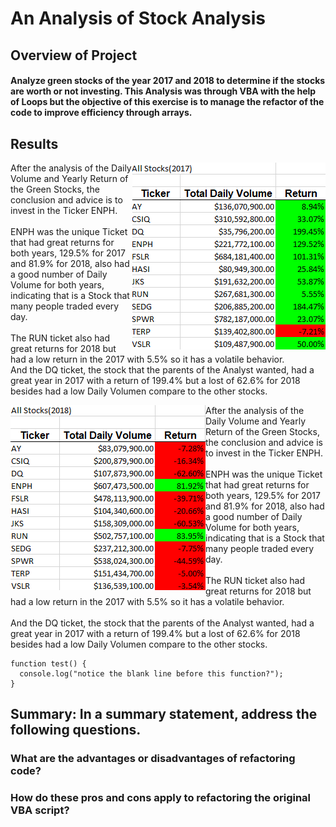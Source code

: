 # An Analysis of Stock Analysis

## Overview of Project
#### Analyze green stocks of the year 2017 and 2018 to determine if the stocks are worth or not investing. This Analysis was through VBA with the help of Loops but the objective of this exercise is to manage the refactor of the code to improve efficiency through arrays.

## Results

<img align="right" src="https://github.com/KarlaPerezR/stock-analysis/blob/main/Resources/2017.png">

After the analysis of the Daily Volume and Yearly Return of the Green Stocks, the conclusion and advice is to invest in the Ticker ENPH.
<br/><br/>ENPH was the unique Ticket that had great returns for both years, 129.5% for 2017 and 81.9% for 2018, also had a good number of Daily Volume for both years, indicating that is a Stock that many people traded every day.
<br/><br/>The RUN ticket also had great returns for 2018 but had a low return in the 2017 with 5.5% so it has a volatile behavior. 
<br/>And the DQ ticket, the stock that the parents of the Analyst wanted, had a great year in 2017 with a return of 199.4% but a lost of 62.6% for 2018 besides had a low Daily Volumen compare to the other stocks.
<br clear="right"/>

<img align="left" src="https://github.com/KarlaPerezR/stock-analysis/blob/main/Resources/2018.png">
After the analysis of the Daily Volume and Yearly Return of the Green Stocks, the conclusion and advice is to invest in the Ticker ENPH.
<br/><br/>ENPH was the unique Ticket that had great returns for both years, 129.5% for 2017 and 81.9% for 2018, also had a good number of Daily Volume for both years, indicating that is a Stock that many people traded every day.
<br/><br/>The RUN ticket also had great returns for 2018 but had a low return in the 2017 with 5.5% so it has a volatile behavior. 
<br/><br/>And the DQ ticket, the stock that the parents of the Analyst wanted, had a great year in 2017 with a return of 199.4% but a lost of 62.6% for 2018 besides had a low Daily Volumen compare to the other stocks.
<br clear="left"/>


```
function test() {
  console.log("notice the blank line before this function?");
}

```
## Summary: In a summary statement, address the following questions.
### What are the advantages or disadvantages of refactoring code?
### How do these pros and cons apply to refactoring the original VBA script?
